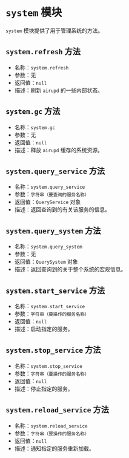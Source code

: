 # `system` 模块
`system` 模块提供了用于管理系统的方法。

## `system.refresh` 方法
- 名称：`system.refresh`
- 参数：无
- 返回值：`null`
- 描述：刷新 `airupd` 的一些内部状态。

## `system.gc` 方法
- 名称：`system.gc`
- 参数：无
- 返回值：`null`
- 描述：释放 `airupd` 缓存的系统资源。

## `system.query_service` 方法
- 名称：`system.query_service`
- 参数：`字符串（要查询的服务名称）`
- 返回值：`QueryService` 对象
- 描述：返回查询到的有关该服务的信息。

## `system.query_system` 方法
- 名称：`system.query_system`
- 参数：无
- 返回值：`QuerySystem` 对象
- 描述：返回查询到的关于整个系统的宏观信息。

## `system.start_service` 方法
- 名称：`system.start_service`
- 参数：`字符串（要操作的服务名称）`
- 返回值：`null`
- 描述：启动指定的服务。

## `system.stop_service` 方法
- 名称：`system.stop_service`
- 参数：`字符串（要操作的服务名称）`
- 返回值：`null`
- 描述：停止指定的服务。

## `system.reload_service` 方法
- 名称：`system.reload_service`
- 参数：`字符串（要操作的服务名称）`
- 返回值：`null`
- 描述：通知指定的服务重新加载。